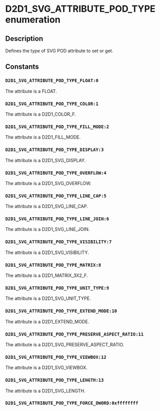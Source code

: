 # D2D1_SVG_ATTRIBUTE_POD_TYPE enumeration

## Description

Defines the type of SVG POD attribute to set or get.

## Constants

### `D2D1_SVG_ATTRIBUTE_POD_TYPE_FLOAT:0`

The attribute is a FLOAT.

### `D2D1_SVG_ATTRIBUTE_POD_TYPE_COLOR:1`

The attribute is a D2D1_COLOR_F.

### `D2D1_SVG_ATTRIBUTE_POD_TYPE_FILL_MODE:2`

The attribute is a D2D1_FILL_MODE.

### `D2D1_SVG_ATTRIBUTE_POD_TYPE_DISPLAY:3`

The attribute is a D2D1_SVG_DISPLAY.

### `D2D1_SVG_ATTRIBUTE_POD_TYPE_OVERFLOW:4`

The attribute is a D2D1_SVG_OVERFLOW.

### `D2D1_SVG_ATTRIBUTE_POD_TYPE_LINE_CAP:5`

The attribute is a D2D1_SVG_LINE_CAP.

### `D2D1_SVG_ATTRIBUTE_POD_TYPE_LINE_JOIN:6`

The attribute is a D2D1_SVG_LINE_JOIN.

### `D2D1_SVG_ATTRIBUTE_POD_TYPE_VISIBILITY:7`

The attribute is a D2D1_SVG_VISIBILITY.

### `D2D1_SVG_ATTRIBUTE_POD_TYPE_MATRIX:8`

The attribute is a D2D1_MATRIX_3X2_F.

### `D2D1_SVG_ATTRIBUTE_POD_TYPE_UNIT_TYPE:9`

The attribute is a D2D1_SVG_UNIT_TYPE.

### `D2D1_SVG_ATTRIBUTE_POD_TYPE_EXTEND_MODE:10`

The attribute is a D2D1_EXTEND_MODE.

### `D2D1_SVG_ATTRIBUTE_POD_TYPE_PRESERVE_ASPECT_RATIO:11`

The attribute is a D2D1_SVG_PRESERVE_ASPECT_RATIO.

### `D2D1_SVG_ATTRIBUTE_POD_TYPE_VIEWBOX:12`

The attribute is a D2D1_SVG_VIEWBOX.

### `D2D1_SVG_ATTRIBUTE_POD_TYPE_LENGTH:13`

The attribute is a D2D1_SVG_LENGTH.

### `D2D1_SVG_ATTRIBUTE_POD_TYPE_FORCE_DWORD:0xffffffff`